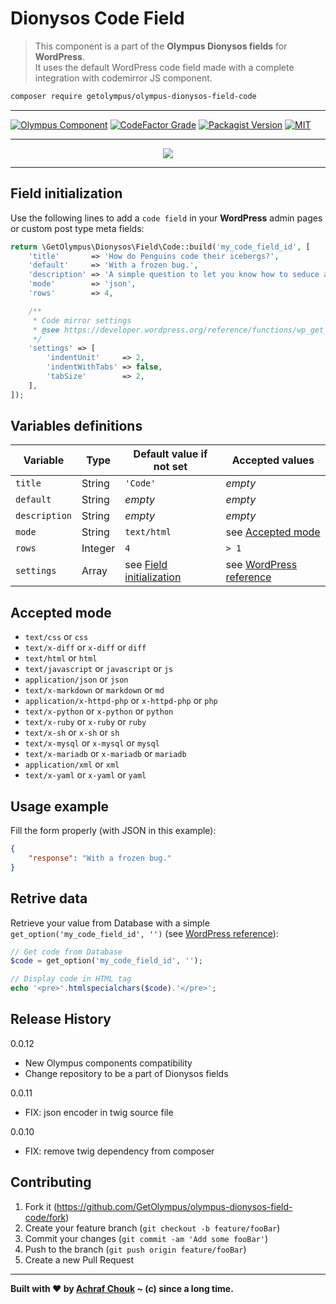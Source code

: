 # Dionysos Code Field
> This component is a part of the **Olympus Dionysos fields** for **WordPress**.  
> It uses the default WordPress code field made with a complete integration with codemirror JS component.

```sh
composer require getolympus/olympus-dionysos-field-code
```

---

[![Olympus Component][olympus-image]][olympus-url]
[![CodeFactor Grade][codefactor-image]][codefactor-url]
[![Packagist Version][packagist-image]][packagist-url]
[![MIT][license-image]][license-blob]

---

<p align="center">
    <img src="https://github.com/GetOlympus/olympus-dionysos-field-code/blob/master/assets/field-code-64.png" />
</p>

---

## Field initialization

Use the following lines to add a `code field` in your **WordPress** admin pages or custom post type meta fields:

```php
return \GetOlympus\Dionysos\Field\Code::build('my_code_field_id', [
    'title'       => 'How do Penguins code their icebergs?',
    'default'     => 'With a frozen bug.',
    'description' => 'A simple question to let you know how to seduce a penguin.',
    'mode'        => 'json',
    'rows'        => 4,

    /**
     * Code mirror settings
     * @see https://developer.wordpress.org/reference/functions/wp_get_code_editor_settings/
     */
    'settings' => [
        'indentUnit'     => 2,
        'indentWithTabs' => false,
        'tabSize'        => 2,
    ],
]);
```

## Variables definitions

| Variable      | Type    | Default value if not set | Accepted values |
| ------------- | ------- | ------------------------ | --------------- |
| `title`       | String  | `'Code'` | *empty* |
| `default`     | String  | *empty* | *empty* |
| `description` | String  | *empty* | *empty* |
| `mode`        | String  | `text/html` | see [Accepted mode](#accepted-mode) |
| `rows`        | Integer | `4` | `> 1` |
| `settings`    | Array   | see [Field initialization](#field-initialization) | see [WordPress reference](https://developer.wordpress.org/reference/functions/wp_get_code_editor_settings/) |

## Accepted mode

* `text/css` or `css`
* `text/x-diff` or `x-diff` or `diff`
* `text/html` or `html`
* `text/javascript` or `javascript` or `js`
* `application/json` or `json`
* `text/x-markdown` or `markdown` or `md`
* `application/x-httpd-php` or `x-httpd-php` or `php`
* `text/x-python` or `x-python` or `python`
* `text/x-ruby` or `x-ruby` or `ruby`
* `text/x-sh` or `x-sh` or `sh`
* `text/x-mysql` or `x-mysql` or `mysql`
* `text/x-mariadb` or `x-mariadb` or `mariadb`
* `application/xml` or `xml`
* `text/x-yaml` or `x-yaml` or `yaml`

## Usage example

Fill the form properly (with JSON in this example):

```json
{
    "response": "With a frozen bug."
}
```

## Retrive data

Retrieve your value from Database with a simple `get_option('my_code_field_id', '')` (see [WordPress reference][getoption-url]):

```php
// Get code from Database
$code = get_option('my_code_field_id', '');

// Display code in HTML tag
echo '<pre>'.htmlspecialchars($code).'</pre>';
```

## Release History

0.0.12
- New Olympus components compatibility
- Change repository to be a part of Dionysos fields

0.0.11
- FIX: json encoder in twig source file

0.0.10
- FIX: remove twig dependency from composer

## Contributing

1. Fork it (<https://github.com/GetOlympus/olympus-dionysos-field-code/fork>)
2. Create your feature branch (`git checkout -b feature/fooBar`)
3. Commit your changes (`git commit -am 'Add some fooBar'`)
4. Push to the branch (`git push origin feature/fooBar`)
5. Create a new Pull Request

---

**Built with ♥ by [Achraf Chouk](https://github.com/crewstyle "Achraf Chouk") ~ (c) since a long time.**

<!-- links & imgs dfn's -->
[olympus-image]: https://img.shields.io/badge/for-Olympus-44cc11.svg?style=flat-square
[olympus-url]: https://github.com/GetOlympus
[codefactor-image]: https://www.codefactor.io/repository/github/GetOlympus/olympus-dionysos-field-code/badge?style=flat-square
[codefactor-url]: https://www.codefactor.io/repository/github/getolympus/olympus-dionysos-field-code
[getoption-url]: https://developer.wordpress.org/reference/functions/get_option/
[license-blob]: https://github.com/GetOlympus/olympus-dionysos-field-code/blob/master/LICENSE
[license-image]: https://img.shields.io/badge/license-MIT_License-blue.svg?style=flat-square
[packagist-image]: https://img.shields.io/packagist/v/getolympus/olympus-dionysos-field-code.svg?style=flat-square
[packagist-url]: https://packagist.org/packages/getolympus/olympus-dionysos-field-code